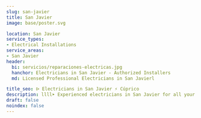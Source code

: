 ```yaml
---
slug: san-javier
title: San Javier
image: base/poster.svg

location: San Javier
service_types:
- Electrical Installations
service_areas:
- San Javier
header:
  bi: servicios/reparaciones-electricas.jpg
  hanchor: Electricians in San Javier - Authorized Installers
  md: Licensed Professional Electricians in San Javierl

title_seo: ᐅ Electricians in San Javier ⚡️ Cúprico
description: llll➤ Experienced electricians in San Javier for all your electrical needs. Fast, efficient and reliable service ✅ Contact us!
draft: false
noindex: false
---
```

